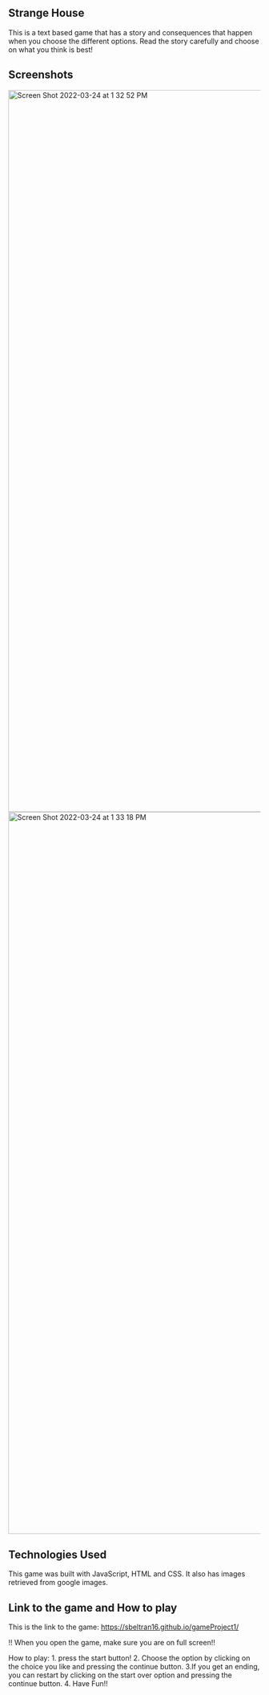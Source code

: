 ## Strange House

This is a text based game that has a story and consequences that happen when you choose the different options.
Read the story carefully and choose on what you think is best!

## Screenshots

<img width="1440" alt="Screen Shot 2022-03-24 at 1 32 52 PM" src="https://user-images.githubusercontent.com/84055237/160005678-77a80578-7eab-46d3-b9b5-4f0898c163dc.png">

<img width="1440" alt="Screen Shot 2022-03-24 at 1 33 18 PM" src="https://user-images.githubusercontent.com/84055237/160005556-ad78985f-8c0e-455d-ac06-421d3f2d4b31.png">


## Technologies Used

This game was built with JavaScript, HTML and CSS. It also has images retrieved from google images.


## Link to the game and How to play

This is the link to the game: https://sbeltran16.github.io/gameProject1/

!! When you open the game, make sure you are on full screen!!

How to play:
    1. press the start button!
    2. Choose the option by clicking on the choice you like and pressing the continue button.
    3.If you get an ending, you can restart by clicking on the start over option and pressing the continue button.
    4. Have Fun!!


